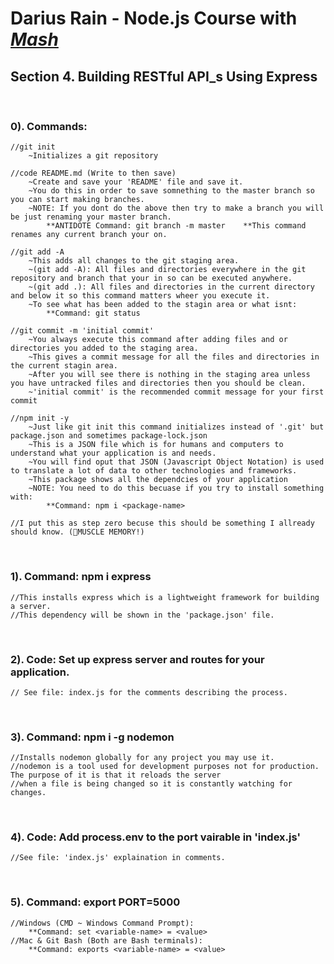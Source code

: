 # Darius Rain - Node.js Course with [_Mash_](https://www.youtube.com/user/programmingwithmosh) 
## Section 4. Building RESTful API_s Using Express
&nbsp;
### 0). Commands: 
    //git init     
        ~Initializes a git repository
    
    //code README.md (Write to then save) 
        ~Create and save your 'README' file and save it.
        ~You do this in order to save somnething to the master branch so you can start making branches.
        ~NOTE: If you dont do the above then try to make a branch you will be just renaming your master branch.
            **ANTIDOTE Command: git branch -m master    **This command renames any current branch your on.

    //git add -A
        ~This adds all changes to the git staging area. 
        ~(git add -A): All files and directories everywhere in the git repository and branch that your in so can be executed anywhere.
        ~(git add .): All files and directories in the current directory and below it so this command matters wheer you execute it.
        ~To see what has been added to the stagin area or what isnt: 
            **Command: git status

    //git commit -m 'initial commit'
        ~You always execute this command after adding files and or directories you added to the staging area.
        ~This gives a commit message for all the files and directories in the current stagin area.
        ~After you will see there is nothing in the staging area unless you have untracked files and directories then you should be clean. 
        ~'initial commit' is the recommended commit message for your first commit

    //npm init -y
        ~Just like git init this command initializes instead of '.git' but package.json and sometimes package-lock.json
        ~This is a JSON file which is for humans and computers to understand what your application is and needs.
        ~You will find oput that JSON (Javascript Object Notation) is used to translate a lot of data to other technologies and frameworks.
        ~This package shows all the dependcies of your application
        ~NOTE: You need to do this becuase if you try to install something with:
            **Command: npm i <package-name> 

    //I put this as step zero becuse this should be something I allready should know. (💪MUSCLE MEMORY!)

&nbsp;
### 1). Command: npm i express
    //This installs express which is a lightweight framework for building a server.
    //This dependency will be shown in the 'package.json' file.
&nbsp;

### 2). Code: Set up express server and routes for your application. 
    // See file: index.js for the comments describing the process.

&nbsp;

### 3). Command: npm i -g nodemon 
    //Installs nodemon globally for any project you may use it.
    //nodemon is a tool used for development purposes not for production. The purpose of it is that it reloads the server
    //when a file is being changed so it is constantly watching for changes. 
&nbsp;


### 4). Code: Add process.env to the port vairable in 'index.js'
    //See file: 'index.js' explaination in comments.
&nbsp;

### 5). Command: export PORT=5000
    //Windows (CMD ~ Windows Command Prompt): 
        **Command: set <variable-name> = <value> 
    //Mac & Git Bash (Both are Bash terminals):
        **Command: exports <variable-name> = <value>
&nbsp;














